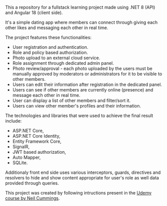 This a repository for a fullstack learning project made using .NET 8 (API) and Angular 18 (client side).

It's a simple dating app where members can connect through giving each other likes and messaging each other in real time.

The project features these functionalities:
- User registration and authentication.
- Role and policy based authorization.
- Photo upload to an external cloud service.
- Role assignment through dedicated admin panel.
- Photo review/approval - each photo uploaded by the users must be manually approved by moderators or administrators for it to be visible to other members.
- Users can edit their information after registration in the dedicated panel.
- Users can see if other members are currently online (presence) and message each other in real time.
- User can display a list of other members and filter/sort it.
- Users can view other member's profiles and their information.

The technologies and libraries that were used to achieve the final result include:
- ASP.NET Core,
- ASP.NET Core Identity,
- Entity Framework Core,
- SignalR,
- JWT based authorization,
- Auto Mapper,
- SQLite.

Additionaly front end side uses various interceptors, guards, directives and resolvers to hide and show content appropriate for user's role as well data provided through queries.

This project was created by following intructions present in the [Udemy course by Neil Cummings](https://www.udemy.com/course/build-an-app-with-aspnet-core-and-angular-from-scratch/). 
